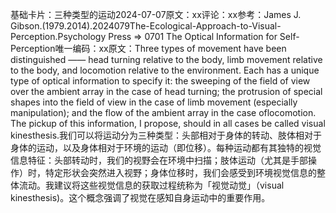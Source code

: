 

基础卡片：三种类型的运动2024-07-07原文：xx评论：xx参考：James J. Gibson.(1979.2014).2024079The-Ecological-Approach-to-Visual-Perception.Psychology Press => 0701 The Optical Information for Self-Perception唯一编码：xx原文：Three types of movement have been distinguished —— head turning relative to the body, limb movement relative to the body, and locomotion relative to the environment. Each has a unique type of optical information to specify it: the sweeping of the field of view over the ambient array in the case of head turning; the protrusion of special shapes into the field of view in the case of limb movement (especially manipulation); and the flow of the ambient array in the case oflocomotion. The pickup of this information, I propose, should in all cases be called visual kinesthesis.我们可以将运动分为三种类型：头部相对于身体的转动、肢体相对于身体的运动，以及身体相对于环境的运动（即位移）。每种运动都有其独特的视觉信息特征：头部转动时，我们的视野会在环境中扫描；肢体运动（尤其是手部操作）时，特定形状会突然进入视野；身体位移时，我们会感受到环境视觉信息的整体流动。我建议将这些视觉信息的获取过程统称为「视觉动觉」（visual kinesthesis)。这个概念强调了视觉在感知自身运动中的重要作用。